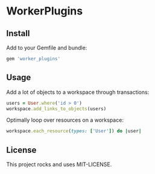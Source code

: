 # WorkerPlugins

## Install

Add to your Gemfile and bundle:
```ruby
gem 'worker_plugins'
```

## Usage

Add a lot of objects to a workspace through transactions:

```ruby
users = User.where('id > 0')
workspace.add_links_to_objects(users)
```

Optimally loop over resources on a workspace:

```ruby
workspace.each_resource(types: ['User']) do |user|
```

## License

This project rocks and uses MIT-LICENSE.